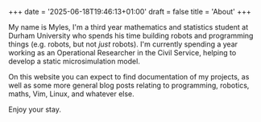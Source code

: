 +++
date = '2025-06-18T19:46:13+01:00'
draft = false
title = 'About'
+++

My name is Myles, I'm a third year mathematics and statistics student at Durham University who spends his time building robots and programming things (e.g. robots, but not *just* robots). I'm currently spending a year working as an Operational Researcher in the Civil Service, helping to develop a static microsimulation model.

On this website you can expect to find documentation of my projects, as well as some more general blog posts relating to programming, robotics, maths, Vim, Linux, and whatever else.

Enjoy your stay.
